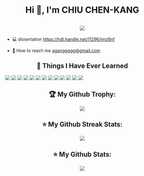 <h1 align="center">Hi 👋, I'm  CHIU CHEN-KANG <br><br><img src="https://img.shields.io/badge/HPCLab-very%20good-2E97A7">  </h1>

- 💻️ dissertation https://hdl.handle.net/11296/jmz6nf

- 📧 How to reach me aganggggg@gmail.com

<h2 align="center">📓 Things I Have Ever Learned </h2>  
<P>               
<img src="https://img.shields.io/badge/Visual_Studio_Code-0078D4?style=for-the-badge&logo=visual%20studio%20code&logoColor=white" />
<img src="https://img.shields.io/badge/Python-FFD43B?style=for-the-badge&logo=python&logoColor=FF4B91" />
<img src="https://img.shields.io/badge/C%2B%2B-00599C?style=for-the-badge&logo=c%2B%2B&logoColor=white" />
<img src="https://img.shields.io/badge/HTML5-E34F26?style=for-the-badge&logo=html5&logoColor=white" />
<img src="https://img.shields.io/badge/CSS3-1572B6?style=for-the-badge&logo=css3&logoColor=white\\\" />
<img src="https://img.shields.io/badge/GitHub-100000?style=for-the-badge&logo=github&logoColor=white" />
<img src="https://img.shields.io/badge/Xampp-F37623?style=for-the-badge&logo=xampp&logoColor=white" />
<img src="https://img.shields.io/badge/MySQL-005C84?style=for-the-badge&logo=mysql&logoColor=white" />
<img src="https://img.shields.io/badge/Apache_Kafka-231F20?style=for-the-badge&logo=apache-kafka&logoColor=white" />
<img src="https://img.shields.io/badge/OpenCV-27338e?style=for-the-badge&logo=OpenCV&logoColor=white" />
<img src="https://img.shields.io/badge/TensorFlow-FF6F00?style=for-the-badge&logo=TensorFlow&logoColor=white" />
<img src="https://img.shields.io/badge/Keras-FF0000?style=for-the-badge&logo=keras&logoColor=white" />
<img src="https://img.shields.io/badge/PyTorch-EE4C2C?style=for-the-badge&logo=pytorch&logoColor=white" />

</p>
<h2 align="center">🏆 My Github Trophy:</h2>
<p align="center">
  <img  src="https://github-profile-trophy.vercel.app/?username=gang577&title=Commits,Experience,Repositories&theme=darkhub" />
</p>

 <h2 align="center">⭐️ My Github Streak Stats:</h2>
<p align="center">
  <img  src="https://streak-stats.demolab.com/?user=gang577； margin:auto; " />
</p>

<h2 align="center">⭐️ My Github Stats:</h2>
<p align="center">
<img  src="https://github-readme-stats.vercel.app/api?username=gang577&theme=dracula" />
</p>
